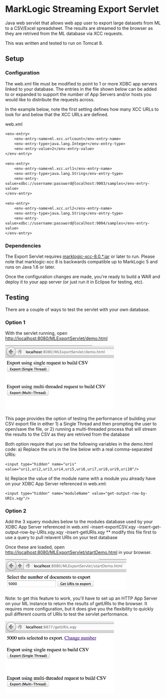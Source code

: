 MarkLogic Streaming Export Servlet
==============

Java web servlet that allows web app user to export large datasets from ML to a CSV/Excel spreadsheet.
The results are streamed to the browser as they are retrived from the ML database via XCC requests.

This was written and tested to run on Tomcat 8.

## Setup

### Configuration

The web.xml file must be modified to point to 1 or more XDBC app servers linked to your database.  The entries in the file shown below can be added to or expanded to support the number of App Servers and/or hosts you would like to distribute the requests across.

In the example below, note the first setting defines how many XCC URLs to look for and below that the XCC URLs are defined.

web.xml
```
<env-entry> 
    <env-entry-name>ml.xcc.urlcount</env-entry-name>
    <env-entry-type>java.lang.Integer</env-entry-type>
    <env-entry-value>2</env-entry-value> 
</env-entry>
  
<env-entry> 
    <env-entry-name>ml.xcc.url1</env-entry-name>
    <env-entry-type>java.lang.String</env-entry-type>
    <env-entry-value>xdbc://username:password@localhost:9003/samples</env-entry-value> 
</env-entry>

<env-entry> 
    <env-entry-name>ml.xcc.url2</env-entry-name>
    <env-entry-type>java.lang.String</env-entry-type>
    <env-entry-value>xdbc://username:password@localhost:9004/samples</env-entry-value> 
</env-entry>
```

### Dependencies
The Export Servlet requires [marklogic-xcc-8.0.*.jar](https://developer.marklogic.com/products/xcc) or later to run. Please note that marklogic-xcc 8 is backwards compatible up to MarkLogic 5 and runs on Java 1.6 or later.

Once the configuration changes are made, you're ready to build a WAR and deploy it to your app server (or just run it in Eclipse for testing, etc).


## Testing

There are a couple of ways to test the servlet with your own database.

### Option 1

With the servlet running, open [http://localhost:8080/MLExportServlet/demo.html](http://localhost:8080/MLExportServlet/demo.html)

<img src="demo.png" width="350" height="210" />

This page provides the option of testing the performance of building your CSV export file in either 1) a Single Thread and then prompting the user to open/save the file, or 2) running a multi-threaded process that will stream the results to the CSV as they are retrived from the database

Both option require that you set the following variables in the demo.html code:
a) Replace the uris in the line below with a real comma-separated URIs:
```
<input type="hidden" name="uris" value="uri1,uri2,uri3,uri4,uri5,uri6,uri7,uri8,uri9,uri10"/>
```
b) Replace the value of the module name with a module you already have on your XDBC App Server referenced in web.xml:
```
<input type="hidden" name="moduleName" value="get-output-row-by-URIs.xqy"/>
```

### Option 2
Add the 3 xquery modules below to the modules database used by your XDBC App Server referenced in web.xml
-insert-exportCSV.xqy
-insert-get-output-row-by-URIs.xqy.xqy
-insert-getURIs.xqy  ** modify this file first to use a query to pull relavent URIs on your test database

Once these are loaded, open [http://localhost:8080/MLExportServlet/startDemo.html](http://localhost:8080/MLExportServlet/startDemo.html) in your browser.

<img src="startDemo.png" width="390" height="100" />

Note: to get this feature to work, you'll have to set up an HTTP App Server on your ML instance to return the results of getURIs to the browser.  It requires more configuration, but it does give you the flexibility to quickly pull different counts of URIs to test the servlet performance.

<img src="getURIs.png" width="350" height="234" />


